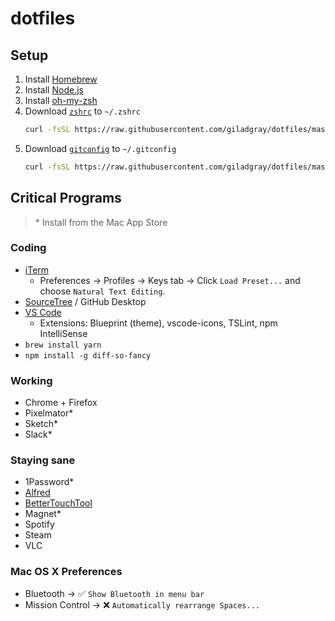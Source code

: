# dotfiles

## Setup

1. Install [Homebrew][brew]
1. Install [Node.js][node]
1. Install [oh-my-zsh][oh-my-zsh]
1. Download [`zshrc`](./zshrc) to `~/.zshrc`
   ```sh
   curl -fsSL https://raw.githubusercontent.com/giladgray/dotfiles/master/zshrc > ~/.zshrc
   ```
1. Download [`gitconfig`](./gitconfig) to `~/.gitconfig`
   ```sh
   curl -fsSL https://raw.githubusercontent.com/giladgray/dotfiles/master/gitconfig > ~/.gitconfig
   ```

## Critical Programs

> \* Install from the Mac App Store

### Coding
- [iTerm][iterm]
   - Preferences → Profiles → Keys tab → Click `Load Preset...` and choose `Natural Text Editing`.
- [SourceTree][sourcetree] / GitHub Desktop
- [VS Code][vscode]
   - Extensions: Blueprint (theme), vscode-icons, TSLint, npm IntelliSense 
- `brew install yarn`
- `npm install -g diff-so-fancy`

### Working
- Chrome + Firefox
- Pixelmator*
- Sketch*
- Slack*

### Staying sane
- 1Password*
- [Alfred][alfred]
- [BetterTouchTool][btt]
- Magnet*
- Spotify
- Steam
- VLC

### Mac OS X Preferences
- Bluetooth → ✅ `Show Bluetooth in menu bar`
- Mission Control → :x: `Automatically rearrange Spaces...`

[alfred]: http://alfredapp.com
[brew]: https://brew.sh
[btt]: https://folivora.ai
[iterm]: https://iterm2.com
[node]: https://nodejs.org
[oh-my-zsh]: https://github.com/robbyrussell/oh-my-zsh#basic-installation
[sourcetree]: https://www.sourcetreeapp.com
[vscode]: https://code.visualstudio.com